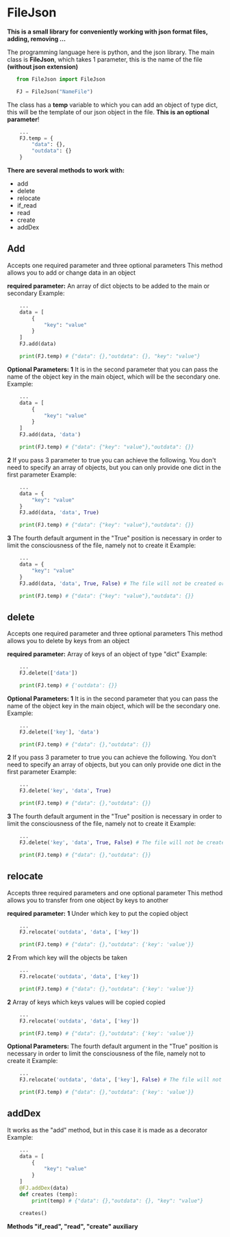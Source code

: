 # FileJson

**This is a small library for conveniently working with json format files, adding, removing ...**

The programming language here is python, and the json library.
The main class is **FileJson**, which takes 1 parameter, this is the name of the file **(without json extension)**

```python
   from FileJson import FileJson

   FJ = FileJson("NameFile")
```

The class has a **temp** variable to which you can add an object of type dict, this will be the template of our json object in the file.
**This is an optional parameter**!

```python
	...
	FJ.temp = {
		"data": {},
		"outdata": {}
	}

```

**There are several methods to work with:**

- add
- delete
- relocate
- if_read
- read
- create
- addDex



## Add

Accepts one required parameter and three optional parameters
This method allows you to add or change data in an object

**required parameter:**
An array of dict objects to be added to the main or secondary
Example:
```python
	...
	data = [
		{
			"key": "value"
		}
	]
	FJ.add(data)

	print(FJ.temp) # {"data": {},"outdata": {}, "key": "value"}
```

**Optional Parameters:**
**1**
It is in the second parameter that you can pass the name of the object key in the main object, which will be the secondary one.
Example:
```python
	...
	data = [
		{
			"key": "value"
		}
	]
	FJ.add(data, 'data')

	print(FJ.temp) # {"data": {"key": "value"},"outdata": {}}
```
**2**
If you pass 3 parameter to true you can achieve the following. You don't need to specify an array of objects, but you can only provide one dict in the first parameter
Example:
```python
	...
	data = {
		"key": "value"
	}
	FJ.add(data, 'data', True)

	print(FJ.temp) # {"data": {"key": "value"},"outdata": {}}
```
**3**
The fourth default argument in the "True" position is necessary in order to limit the consciousness of the file, namely not to create it
Example:
```python
	...
	data = {
		"key": "value"
	}
	FJ.add(data, 'data', True, False) # The file will not be created or modified

	print(FJ.temp) # {"data": {"key": "value"},"outdata": {}}
```


## delete

Accepts one required parameter and three optional parameters
This method allows you to delete by keys from an object

**required parameter:**
Array of keys of an object of type "dict"
Example:
```python
	...
	FJ.delete(['data'])

	print(FJ.temp) # {'outdata': {}}
```

**Optional Parameters:**
**1**
It is in the second parameter that you can pass the name of the object key in the main object, which will be the secondary one.
Example:
```python
	...
	FJ.delete(['key'], 'data')

	print(FJ.temp) # {"data": {},"outdata": {}}
```

**2**
If you pass 3 parameter to true you can achieve the following. You don't need to specify an array of objects, but you can only provide one dict in the first parameter
Example:
```python
	...
	FJ.delete('key', 'data', True)

	print(FJ.temp) # {"data": {},"outdata": {}}
```

**3**
The fourth default argument in the "True" position is necessary in order to limit the consciousness of the file, namely not to create it
Example:
```python
	...
	FJ.delete('key', 'data', True, False) # The file will not be created or modified

	print(FJ.temp) # {"data": {},"outdata": {}}
```

## relocate

Accepts three required parameters and one optional parameter
This method allows you to transfer from one object by keys to another

**required parameter:**
**1**
Under which key to put the copied object
```python
	...
	FJ.relocate('outdata', 'data', ['key'])

	print(FJ.temp) # {"data": {},"outdata": {'key': 'value'}}
```

**2**
From which key will the objects be taken
```python
	...
	FJ.relocate('outdata', 'data', ['key'])

	print(FJ.temp) # {"data": {},"outdata": {'key': 'value'}}
```

**2**
Array of keys which keys values will be copied copied
```python
	...
	FJ.relocate('outdata', 'data', ['key'])

	print(FJ.temp) # {"data": {},"outdata": {'key': 'value'}}
```

**Optional Parameters:**
The fourth default argument in the "True" position is necessary in order to limit the consciousness of the file, namely not to create it
Example:
```python
	...
	FJ.relocate('outdata', 'data', ['key'], False) # The file will not be created or modified

	print(FJ.temp) # {"data": {},"outdata": {'key': 'value'}}
```


## addDex
It works as the "add" method, but in this case it is made as a decorator
Example:
```python
	...
	data = [
		{
			"key": "value"
		}
	]
	@FJ.addDex(data)
	def creates (temp):
		print(temp) # {"data": {},"outdata": {}, "key": "value"}

	creates()
```

**Methods "if_read", "read", "create" auxiliary**


